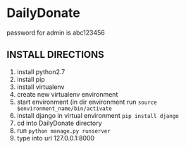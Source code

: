 # DailyDonate

password for admin is abc123456

## INSTALL DIRECTIONS

1. install python2.7
2. install pip
3. install virtualenv
4. create new virtualenv environment
5. start environment (in dir environment run `source $environment_name/bin/activate`
6. install django in virtual environment `pip install django`
7. cd into DailyDonate directory
8. run `python manage.py runserver`
9. type into url 127.0.0.1:8000

